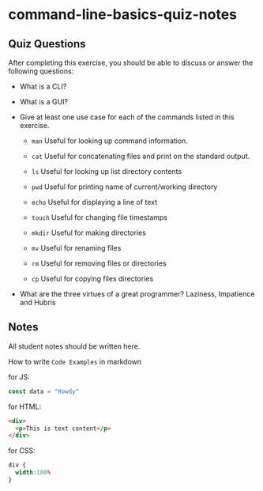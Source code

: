 # command-line-basics-quiz-notes

## Quiz Questions

After completing this exercise, you should be able to discuss or answer the following questions:

- What is a CLI?

- What is a GUI?

- Give at least one use case for each of the commands listed in this exercise.
  - `man`
  Useful for looking up command information.

  - `cat`
  Useful for concatenating files and print on the standard output.

  - `ls`
  Useful for looking up list directory contents

  - `pwd`
  Useful for printing name of current/working directory

  - `echo`
  Useful for displaying a line of text

  - `touch`
  Useful for changing file timestamps

  - `mkdir`
  Useful for making directories

  - `mv`
  Useful for renaming files

  - `rm`
  Useful for removing files or directories

  - `cp`
  Useful for copying files directories

- What are the three virtues of a great programmer?
  Laziness, Impatience and Hubris


## Notes

All student notes should be written here.


How to write `Code Examples` in markdown

for JS:
```javascript
const data = "Howdy"
```

for HTML:
```html
<div>
  <p>This is text content</p>
</div>
```

for CSS:
```css
div {
  width:100%
}
```
